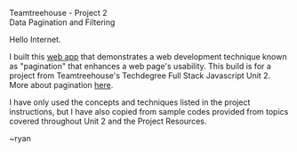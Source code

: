 Teamtreehouse - Project 2<br />
Data Pagination and Filtering

Hello Internet.

I built this [web app](https://ragatep.github.io/Data_Pagination_and_Filtering/) that demonstrates a web development technique known as "pagination" that enhances a web page's usability. This build is for a project from Teamtreehouse's Techdegree Full Stack Javascript Unit 2. More about pagination [here](https://developer.mozilla.org/en-US/docs/Web/CSS/Layout_cookbook/Pagination).

I have only used the concepts and techniques listed in the project instructions, but I have also copied from sample codes provided from topics covered throughout Unit 2 and the Project Resources.

~ryan
